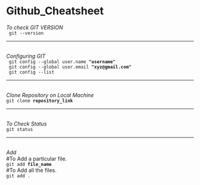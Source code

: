 # Github_Cheatsheet


<!-- To Check GIT VERSION -->
<i>To check GIT VERSION</i><br>
<code> git --version </code>



<hr><br>
<!-- Configuring Git -->
<i>Configuring GIT</i>
<br>
<code> git config --global user.name <b>"username"</b></code>
<br>
<code> git config --global user.email <b>"xyz@gmail.com"</b></code>
<br>
<code> git config --list</code>



<hr><br>
<!-- Clone a Repository on our Local Machine -->
<i>Clone Repository on Local Machine</i>
<br>
<code>git clone <b>repository_link</b></code>



<hr><br>
<!-- Check Status -->
<i>To Check Status</i>
<br>
<code>git status</code>



<hr><br>
<!-- Add new or Changed files in our Working directory to the git staging area -->
<i>Add</i>
<br>
#To Add a particular file.
<br>
<code>git add <b>file_name</b></code>
<br> 
#To Add all the files.
<br>
<code>git add .</code>
